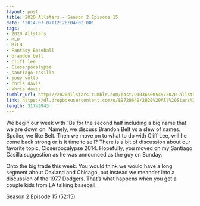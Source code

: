 ```yaml
---
layout: post
title: 2020 Allstars - Season 2 Episode 15
date: '2014-07-07T12:28:04+02:00'
tags:
- 2020 Allstars
- MLB
- MiLB
- Fantasy Baseball
- brandon belt
- cliff lee
- Closerpocalypse
- santiago casilla
- joey votto
- chris davis
- khris davis
tumblr_url: http://2020allstars.tumblr.com/post/91036500545/2020-allstars-season-2-episode-15
link: https://dl.dropboxusercontent.com/u/89720649/2020%20All%20Stars%20-%2020140706%20-%20Season%202%20Episode%2015%20%2830%29%20-%20Final.mp3
length: 31749943
---
```

We begin our week with 1Bs for the second half including a big name that we are down on.  Namely, we discuss Brandon Belt vs a slew of names.  Spoiler, we like Belt.  Then we move on to what to do with Cliff Lee, will he come back strong or is it time to sell?  There is a bit of discussion about our favorite topic, Closerpocalypse 2014.  Hopefully, you moved on my Santiago Casilla suggestion as he was announced as the guy on Sunday.

Onto the big trade this week.  You would think we would have a long segment about Oakland and Chicago, but instead we meander into a discussion of the 1977 Dodgers.  That’s what happens when you get a couple kids from LA talking baseball.

Season 2 Episode 15 (52:15)
